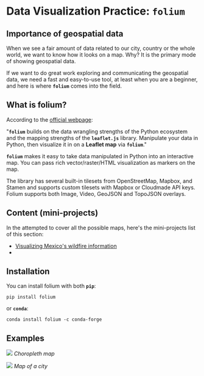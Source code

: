 # Data Visualization Practice: `folium`

## Importance of geospatial data

When we see a fair amount of data related to our city, country or the whole world, we want to know how it looks on a map. Why? It is the primary mode of showing geospatial data.

If we want to do great work exploring and communicating the geospatial data, we need a fast and easy-to-use tool, at least when you are a beginner, and here is where **`folium`** comes into the field.

## What is folium?

According to the [official webpage](https://python-visualization.github.io/folium/):

"**`folium`** builds on the data wrangling strengths of the Python ecosystem and the mapping strengths of the **`leaflet.js`** library. Manipulate your data in Python, then visualize it in on a **Leaflet map** via **`folium`**."

**`folium`** makes it easy to take data manipulated in Python into an interactive map. You can pass rich vector/raster/HTML visualization as markers on the map.

The library has several built-in tilesets from OpenStreetMap, Mapbox, and Stamen and supports custom tilesets with Mapbox or Cloudmade API keys. Folium supports both Image, Video, GeoJSON and TopoJSON overlays.

## Content (mini-projects)
In the attempted to cover all the possible maps, here's the mini-projects list of this section:
* [Visualizing Mexico's wildfire information](https://github.com/isaacarroyov/data_visualization_practice/tree/master/Folium/Wildfires)
*

## Installation

You can install folium with both **`pip`**:

```
pip install folium
```

or **`conda`**:

```
conda install folium -c conda-forge
```

## Examples
![](https://bn02pap001files.storage.live.com/y4mZPnUdOGBHlo9vLAZMvVPX1jXa7T7-HznkHKQpJ0hsC4xWI4mMqluSjz3csyJjATUCZqpA-dQhF6pVnNaURIhHNrCmixLdqtpu8AEt54q-ILNa0tNr8qANLzWBpOg0Pll90v6HfFE_qVCj1tEy7NxapNF2pt0xnZsL56N8_cNFpxGolprXbaEsgT4DXkNSVEf-r7yBYiYlvPyeqyZgvdTaA/world_choropleth.png?psid=1&width=3073&height=1956)
_Choropleth map_

![](https://bn02pap001files.storage.live.com/y4mja-lecU6AYGotCqe53_4vAQD9JSgp7WMwRv-KieUG_AaTlZEG0z2SjzOrAtTR-JwKfUoavMNo4MnPto491iKJ_2pZdGF7eT1FNpv6cL5f6bgOzFY2DYea4rfjD5I6NEPROxxeT6uYdxpabF8RJKhi-S2ZcfGeyrv5ykIIH9S3geVtYfyCXX9LyLQAeIOOg2a2YfgXuCgZOpRnA9Uxhgqzg/merida_map.png?psid=1&width=2250&height=1610)
_Map of a city_
